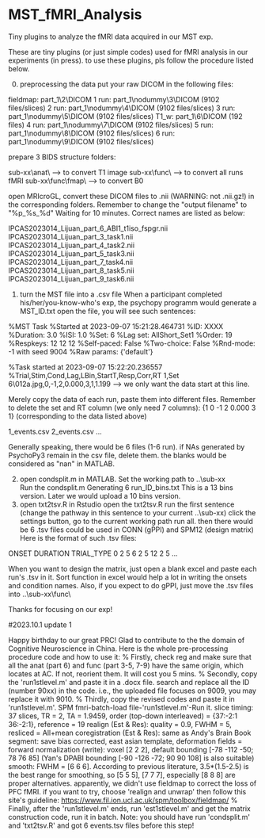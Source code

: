# MST_fMRI_Analysis
Tiny plugins to analyze the fMRI data acquired in our MST exp.

These are tiny plugins (or just simple codes) used for fMRI analysis in our experiments (in press).
to use these plugins, pls follow the procedure listed below.

0. preprocessing the data
   put your raw DICOM in the following files:
   
fieldmap: part_1\2\DICOM
1 run: part_1\nodummy\3\DICOM (9102 files/slices)
2 run: part_1\nodummy\4\DICOM (9102 files/slices)
3 run: part_1\nodummy\5\DICOM (9102 files/slices)
T1_w:  part_1\6\DICOM (192 files)
4 run: part_1\nodummy\7\DICOM (9102 files/slices)
5 run: part_1\nodummy\8\DICOM (9102 files/slices)
6 run: part_1\nodummy\9\DICOM (9102 files/slices)
  
   prepare 3 BIDS structure folders:
   
sub-xx\anat\         ——> to convert T1 image
sub-xx\func\         ——> to convert all runs fMRI
sub-xx\func\fmap\         ——> to convert B0
   
   open MRIcroGL, convert these DICOM files to .nii (WARNING: not .nii.gz!) in the corresponding folders. Remember to change the "output filename" to "%p_%s_%d"
   Waiting for 10 minutes. Correct names are listed as below:
   
IPCAS2023014_Lijuan_part_6_ABI1_t1iso_fspgr.nii
IPCAS2023014_Lijuan_part_3_task1.nii
IPCAS2023014_Lijuan_part_4_task2.nii
IPCAS2023014_Lijuan_part_5_task3.nii
IPCAS2023014_Lijuan_part_7_task4.nii
IPCAS2023014_Lijuan_part_8_task5.nii
IPCAS2023014_Lijuan_part_9_task6.nii
   
1. turn the MST file into a .csv file
   When a participant completed his/her/you-know-who's exp, the psychopy programm would generate a MST_ID.txt
   open the file, you will see such sentences:

%MST Task
%Started at 2023-09-07 15:21:28.464731
%ID: XXXX
%Duration: 3.0
%ISI: 1.0
%Set: 6
%Lag set: AllShort_Set1
%Order: 19
%Respkeys: 12 12 12
%Self-paced: False
%Two-choice: False
%Rnd-mode: -1 with seed 9004
%Raw params: {'default'}

%Task started at 2023-09-07 15:22:20.236557
%Trial,Stim,Cond,Lag,LBin,StartT,Resp,Corr,RT
1,Set 6\012a.jpg,0,-1,2,0.000,3,1,1.199          ——> we only want the data start at this line.

   Merely copy the data of each run, paste them into different files. Remember to delete the set and RT column (we only need 7 columns): {1	0	-1	2	0.000	3	1} (corresponding to the data listed above)

1_events.csv
2_events.csv
...

   Generally speaking, there would be 6 files (1-6 run). if NAs generated by PsychoPy3 remain in the csv file, delete them. the blanks would be considered as "nan" in MATLAB.

2. open condsplit.m in MATLAB.
   Set the working path to ..\sub-xx\
   Run the condsplit.m
   Generating 6 run_ID_bins.txt
   This is a 13 bins version. Later we would upload a 10 bins version.
3. open txt2tsv.R in Rstudio
   open the txt2tsv.R
   run the first sentence (change the pathway in this sentence to your current ..\sub-xx\)
   click the settings button, go to the current working path
   run all. then there would be 6 .tsv files could be used in CONN (gPPI) and SPM12 (design matrix)
   Here is the format of such .tsv files:

ONSET	DURATION	TRIAL_TYPE
0	2	5
6	2	5
12	2	5
...

  When you want to design the matrix, just open a blank excel and paste each run's .tsv in it. Sort function in excel would help a lot in writing the onsets and condition names.
  Also, if you expect to do gPPI, just move the .tsv files into ..\sub-xx\func\

Thanks for focusing on our exp!



#2023.10.1 update 1

Happy birthday to our great PRC! Glad to contribute to the the domain of Cognitive Neuroscience in China.
Here is the whole pre-processing procedure code and how to use it:
% Firstly, check reg and make sure that all the anat (part 6) and func (part 3-5, 7-9) have the same origin, which locates at AC. If not, reorient them. It will cost you 5 mins.
% Secondly, copy the 'run1stlevel.m' and paste it in a .docx file. search and replace all the ID (number 90xx) in the code. i.e., the uploaded file focuses on 9009, you may replace it with 9010.
% Thirdly, copy the revised codes and paste it in 'run1stlevel.m'. SPM fmri-batch-load file-'run1stlevel.m'-Run it.
   slice timing: 37 slices, TR = 2, TA = 1.9459, order (top-down interleaved) = {37:-2:1 36:-2:1}, reference = 19
   realign (Est & Res): quality = 0.9, FWHM = 5, resliced = All+mean
   coregistration (Est & Res): same as Andy's Brain Book
   segment: save bias corrected, east asian template, deformation fields = forward
   normalization (write): voxel [2 2 2], default bounding [-78 -112 -50; 78 76 85] (Yan's DPABI bounding [-90 -126 -72; 90 90 108] is also suitable)
   smooth: FWHM = [6 6 6]. According to previous literature, 3.5*(1.5-2.5) is the best range for smoothing, so [5 5 5], [7 7 7], especially [8 8 8] are proper alternatives.
apparently, we didn't use fieldmap to correct the loss of PFC fMRI. if you want to try, choose 'realign and unwrap' then follow this site's guideline: https://www.fil.ion.ucl.ac.uk/spm/toolbox/fieldmap/
% Finally, after the 'run1stlevel.m' ends, run 'est1stlevel.m' and get the matrix construction code, run it in batch. Note: you should have run 'condsplit.m' and 'txt2tsv.R' and got 6 events.tsv files before this step!
